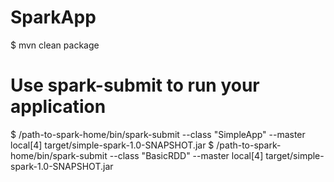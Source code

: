 # SparkApp
$ mvn clean package

# Use spark-submit to run your application
$ /path-to-spark-home/bin/spark-submit --class "SimpleApp" --master local[4] target/simple-spark-1.0-SNAPSHOT.jar
$ /path-to-spark-home/bin/spark-submit --class "BasicRDD" --master local[4] target/simple-spark-1.0-SNAPSHOT.jar
